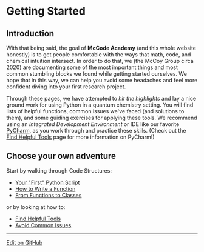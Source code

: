 # Getting Started

## Introduction
With that being said, the goal of **McCode Academy** (and this whole website honestly) is to get people comfortable with the ways that math, code, and chemical intuition intersect. In order to do that, we (the McCoy Group circa 2020) are documenting some of the most important things and most common stumbling blocks we found while getting started ourselves. We hope that in this way, we can help you avoid some headaches and feel more confident diving into your first research project. 

Through these pages, we have attempted to *hit the highlights* and lay a nice ground work for using Python in a quantum chemistry setting. You will find lists of helpful functions, common issues we've faced (and solutions to them), and some guiding exercises for applying these tools. We recommend using an _Integrated Development Environment_ or IDE like our favorite [PyCharm](https://www.jetbrains.com/pycharm/), as you work through and practice these skills. (Check out the [Find Helpful Tools](UsefulTools.md) page for more information on PyCharm!) 

## Choose your own adventure
Start by walking through Code Structures: 
* [Your "First" Python Script](FirstPythonScript.md)
* [How to Write a Function](HowToWriteAFunction.md)
* [From Functions to Classes](FunctionsToClasses.md)

or by looking at how to: 
* [Find Helpful Tools](UsefulTools.md) 
* [Avoid Common Issues](CommonIssues.md).

---
[Edit on GitHub](https://github.com/McCoyGroup/References/edit/gh-pages/McCoy%20Group%20Code%20Academy/GettingStarted/index.md)

